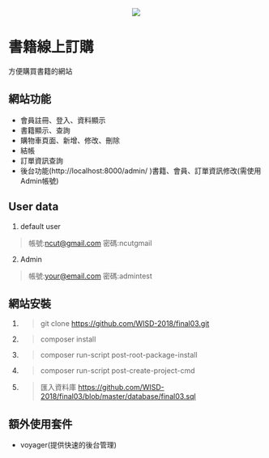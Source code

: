 <p align="center"><img src="https://i.imgur.com/O0lse0W.png"></p>

# 書籍線上訂購

方便購買書籍的網站

## 網站功能
- 會員註冊、登入、資料顯示
- 書籍顯示、查詢
- 購物車頁面、新增、修改、刪除
- 結帳
- 訂單資訊查詢
- 後台功能(http://localhost:8000/admin/ )書籍、會員、訂單資訊修改(需使用Admin帳號)

## User data
1. default user
> 帳號:ncut@gmail.com 密碼:ncutgmail

2. Admin
> 帳號:your@email.com 密碼:admintest

## 網站安裝
1. > git clone https://github.com/WISD-2018/final03.git
2. > composer install
3. > composer run-script post-root-package-install
4. > composer run-script post-create-project-cmd
5. > 匯入資料庫 https://github.com/WISD-2018/final03/blob/master/database/final03.sql

## 額外使用套件
- voyager(提供快速的後台管理)

